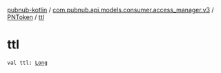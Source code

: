 [pubnub-kotlin](../../index.md) / [com.pubnub.api.models.consumer.access_manager.v3](../index.md) / [PNToken](index.md) / [ttl](./ttl.md)

# ttl

`val ttl: `[`Long`](https://kotlinlang.org/api/latest/jvm/stdlib/kotlin/-long/index.html)
